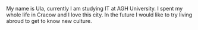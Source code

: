 My name is Ula, currently I am studying IT at AGH University.
I spent my whole life in Cracow and I love this city.
In the future I would like to try living abroud to get to know new culture.
